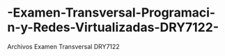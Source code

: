 # -Examen-Transversal-Programaci-n-y-Redes-Virtualizadas-DRY7122-
 Archivos Examen Transversal DRY7122
